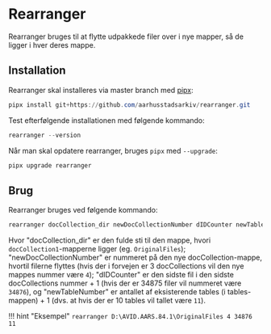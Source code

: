 # Rearranger
Rearranger bruges til at flytte udpakkede filer over i nye mapper, så de ligger i hver deres mappe.


## Installation
Rearranger skal installeres via master branch med [pipx](pipx.md):

```powershell
pipx install git+https://github.com/aarhusstadsarkiv/rearranger.git
```

Test efterfølgende installationen med følgende kommando:

```powershell
rearranger --version
```

Når man skal opdatere rearranger, bruges `pipx` med `--upgrade`:

```powershell
pipx upgrade rearranger
```

## Brug
Rearranger bruges ved følgende kommando:

```powershell
rearranger docCollection_dir newDocCollectionNumber dIDCounter newTableNumber
```
Hvor "docCollection_dir" er den fulde sti til den mappe, hvori `docCollection1`-mapperne ligger (eg. `OriginalFiles`); "newDocCollectionNumber" er nummeret på den nye docCollection-mappe, hvortil filerne flyttes (hvis der i forvejen er 3 docCollections vil den nye mappes nummer være `4`); "dIDCounter" er den sidste fil i den sidste docCollections nummer + 1 (hvis der er 34875 filer vil nummeret være `34876`), og "newTableNumber" er antallet af eksisterende tables (i tables-mappen) + 1 (dvs. at hvis der er 10 tables vil tallet være `11`).

!!! hint "Eksempel" 
    ```
    rearranger D:\AVID.AARS.84.1\OriginalFiles 4 34876 11
    ```
